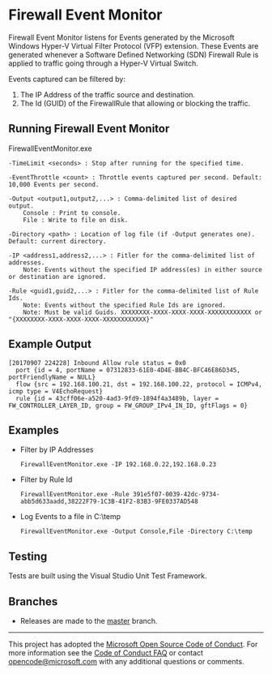 # Firewall Event Monitor

Firewall Event Monitor listens for Events generated by the Microsoft Windows Hyper-V Virtual Filter Protocol (VFP) extension. These Events are generated whenever a Software Defined Networking (SDN) Firewall Rule is applied to traffic going through a Hyper-V Virtual Switch.

Events captured can be filtered by:
1. The IP Address of the traffic source and destination.
2. The Id (GUID) of the FirewallRule that allowing or blocking the traffic.

## Running Firewall Event Monitor

FirewallEventMonitor.exe
    
    -TimeLimit <seconds> : Stop after running for the specified time.
    
    -EventThrottle <count> : Throttle events captured per second. Default: 10,000 Events per second.
    
    -Output <output1,output2,...> : Comma-delimited list of desired output.
        Console : Print to console.
        File : Write to file on disk.
    
    -Directory <path> : Location of log file (if -Output generates one). Default: current directory.
    
    -IP <address1,address2,...> : Fitler for the comma-delimited list of addresses.
        Note: Events without the specified IP address(es) in either source or destination are ignored.
        
    -Rule <guid1,guid2,...> : Fitler for the comma-delimited list of Rule Ids.
        Note: Events without the specified Rule Ids are ignored.
        Note: Must be valid Guids. XXXXXXXX-XXXX-XXXX-XXXX-XXXXXXXXXXXX or "{XXXXXXXX-XXXX-XXXX-XXXX-XXXXXXXXXXXX}"
    
## Example Output

    [20170907 224228] Inbound Allow rule status = 0x0
      port {id = 4, portName = 07312833-61E0-4D4E-BB4C-BFC46E86D345, portFriendlyName = NULL}
      flow {src = 192.168.100.21, dst = 192.168.100.22, protocol = ICMPv4, icmp type = V4EchoRequest}
      rule {id = 43cff06e-a520-4ad3-9fd9-1894f4a3489b, layer = FW_CONTROLLER_LAYER_ID, group = FW_GROUP_IPv4_IN_ID, gftFlags = 0}

## Examples

* Filter by IP Addresses

    ```
    FirewallEventMonitor.exe -IP 192.168.0.22,192.168.0.23
    ```
    
* Filter by Rule Id

    ```
    FirewallEventMonitor.exe -Rule 391e5f07-0039-42dc-9734-abb5d633aadd,38222F79-1C3B-41F2-83B3-9FE0337AD548
    ```

* Log Events to a file in C:\temp

    ```
    FirewallEventMonitor.exe -Output Console,File -Directory C:\temp
    ```
    

## Testing

Tests are built using the Visual Studio Unit Test Framework.

## Branches

- Releases are made to the [master][] branch.

[master]: https://github.com/Microsoft/FirewallEventMonitor/tree/master

---

This project has adopted the [Microsoft Open Source Code of Conduct][]. For more
information see the [Code of Conduct FAQ][] or contact
[opencode@microsoft.com][] with any additional questions or comments.

[Microsoft Open Source Code of Conduct]: https://opensource.microsoft.com/codeofconduct/
[Code of Conduct FAQ]: https://opensource.microsoft.com/codeofconduct/faq/
[opencode@microsoft.com]: mailto:opencode@microsoft.com
